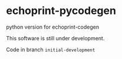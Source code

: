 # echoprint-pycodegen
python version for echoprint-codegen

This software is still under development.

Code in branch `initial-development`
